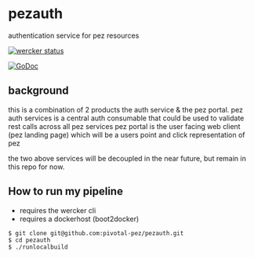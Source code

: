 # pezauth
authentication service for pez resources

[![wercker status](https://app.wercker.com/status/4ccfbbbb72ec786a0cc02dabc5de3f41/s/master "wercker status")](https://app.wercker.com/project/bykey/4ccfbbbb72ec786a0cc02dabc5de3f41)

[![GoDoc](https://godoc.org/github.com/pivotal-pez/pezauth?status.png)](http://godoc.org/github.com/pivotal-pez/pezauth)

## background
this is a combination of 2 products the auth service & the pez portal.
pez auth services is a central auth consumable that could be used to validate rest calls across all pez services
pez portal is the user facing web client (pez landing page) which will be a users point and click representation of pez

the two above services will be decoupled in the near future, but remain in this repo for now.

## How to run my pipeline
* requires the wercker cli
* requires a dockerhost (boot2docker)
```
$ git clone git@github.com:pivotal-pez/pezauth.git
$ cd pezauth
$ ./runlocalbuild
```






